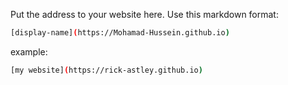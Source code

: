 Put the address to your website here. Use this markdown format:

```bash
[display-name](https://Mohamad-Hussein.github.io)
```

example:
```bash
[my website](https://rick-astley.github.io)
```
